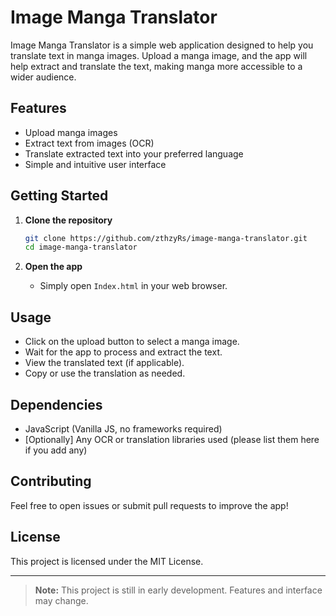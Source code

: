 # Image Manga Translator

Image Manga Translator is a simple web application designed to help you translate text in manga images. Upload a manga image, and the app will help extract and translate the text, making manga more accessible to a wider audience.

## Features

- Upload manga images
- Extract text from images (OCR)
- Translate extracted text into your preferred language
- Simple and intuitive user interface

## Getting Started

1. **Clone the repository**
   ```bash
   git clone https://github.com/zthzyRs/image-manga-translator.git
   cd image-manga-translator
   ```

2. **Open the app**
   - Simply open `Index.html` in your web browser.

## Usage

- Click on the upload button to select a manga image.
- Wait for the app to process and extract the text.
- View the translated text (if applicable).
- Copy or use the translation as needed.

## Dependencies

- JavaScript (Vanilla JS, no frameworks required)
- [Optionally] Any OCR or translation libraries used (please list them here if you add any)

## Contributing

Feel free to open issues or submit pull requests to improve the app!

## License

This project is licensed under the MIT License.

---

> **Note:** This project is still in early development. Features and interface may change.
